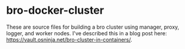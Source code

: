 # bro-docker-cluster

These are source files for building a bro cluster using manager, proxy, logger, and worker nodes. I've described this in a blog post here: https://vault.osninja.net/bro-cluster-in-containers/.
